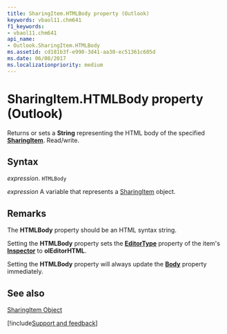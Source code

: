 ```yaml
---
title: SharingItem.HTMLBody property (Outlook)
keywords: vbaol11.chm641
f1_keywords:
- vbaol11.chm641
api_name:
- Outlook.SharingItem.HTMLBody
ms.assetid: cd181b3f-e990-3d41-aa30-ec51361c605d
ms.date: 06/08/2017
ms.localizationpriority: medium
---
```



# SharingItem.HTMLBody property (Outlook)

Returns or sets a **String** representing the HTML body of the specified **[SharingItem](Outlook.SharingItem.md)**. Read/write.


## Syntax

_expression_. `HTMLBody`

_expression_ A variable that represents a [SharingItem](Outlook.SharingItem.md) object.


## Remarks

The **HTMLBody** property should be an HTML syntax string.

Setting the **HTMLBody** property sets the **[EditorType](Outlook.Inspector.EditorType.md)** property of the item's **[Inspector](Outlook.Inspector.md)** to **olEditorHTML**.

Setting the **HTMLBody** property will always update the **[Body](Outlook.SharingItem.Body.md)** property immediately.


## See also


[SharingItem Object](Outlook.SharingItem.md)

[!include[Support and feedback](~/includes/feedback-boilerplate.md)]